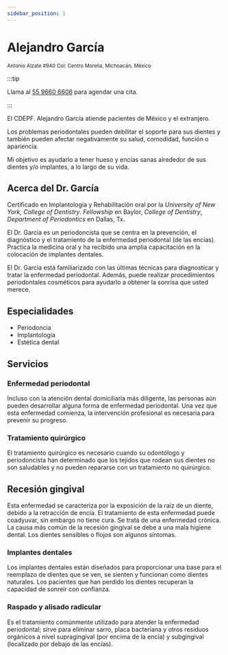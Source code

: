 ```yaml
---
sidebar_position: 1
---
```


# Alejandro García

<small>Antonio Alzate #940 Col: Centro Morelia, Michoacán, México</small>

:::tip

Llama al [55 9660 6606](tel:+525596606606) para agendar una cita.

:::

El CDEPF. Alejandro García atiende pacientes de México y el extranjero.

Los problemas periodontales pueden debilitar el soporte para sus dientes y también pueden afectar negativamente su salud, comodidad, función o apariencia.

Mi objetivo es ayudarlo a tener hueso y encías sanas alrededor de sus dientes y/o implantes, a lo largo de su vida.

## Acerca del Dr. García

Certificado en Implantología y Rehabilitación oral por la _University of New York, College of Dentistry_. _Fellowship_ en Baylor, _College of Dentistry_, _Department of Periodontics_ en Dallas, Tx.

El Dr. García es un periodoncista que se centra en la prevención, el diagnóstico y el tratamiento de la enfermedad periodontal (de las encías). Practica la medicina oral y ha recibido una amplia capacitación en la colocación de implantes dentales.

El Dr. García está familiarizado con las últimas técnicas para diagnosticar y tratar la enfermedad periodontal. Además, puede realizar procedimientos periodontales cosméticos para ayudarlo a obtener la sonrisa que usted merece.


## Especialidades

- Periodoncia
- Implantología
- Estética dental

## Servicios

### Enfermedad periodontal
Incluso con la atención dental domiciliaria más diligente, las personas aún pueden desarrollar alguna forma de enfermedad periodontal. Una vez que esta enfermedad comienza, la intervención profesional es necesaria para prevenir su progreso.

### Tratamiento quirúrgico
El tratamiento quirúrgico es necesario cuando su odontólogo y periodoncista han determinado que los tejidos que rodean sus dientes no son saludables y no pueden repararse con un tratamiento no quirúrgico.

## Recesión gingival
Esta enfermedad se caracteriza por la exposición de la raíz de un diente, debido a la retracción de encía. El tratamiento de esta enfermedad puede coadyuvar, sin embargo no tiene cura. Se trata de una enfermedad crónica. La causa más común de la recesión gingival se debe a una mala higiene dental. Los dientes sensibles o flojos son algunos síntomas.

### Implantes dentales
Los implantes dentales están diseñados para proporcionar una base para el reemplazo de dientes que se ven, se sienten y funcionan como dientes naturales. Los pacientes que han perdido los dientes recuperan la capacidad de sonreír con confianza.

### Raspado y alisado radicular
Es el tratamiento comúnmente utilizado para atender la enfermedad periodontal; sirve para eliminar sarro, placa bacteriana y otros residuos orgánicos a nivel supragingival (por encima de la encía) y subgingival (localizado por debajo de las encías).